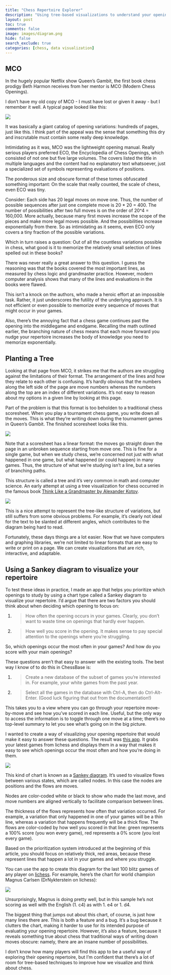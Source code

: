 ```yaml
---
title: "Chess Repertoire Explorer"
description: "Using tree-based visualizations to understand your opening repertoire"
layout: post
toc: true
comments: false
image: images/diagram.png
hide: false
search_exclude: true
categories: [chess, data visualization]
---
```



## MCO

In the hugely popular Netflix show Queen’s Gambit, the first book chess prodigy Beth Harmon receives from her mentor is MCO (Modern Chess Openings).

I don’t have my old copy of MCO - I must have lost or given it away - but I remember it well. A typical page looked like this:

![](/images/2020-11-21-Chess-Repertoire-Explorer/image5.png)

It was basically a giant catalog of opening variations: hundreds of pages, just like this. I think part of the appeal was the sense that something this dry and inscrutable must contain some really deep knowledge.

Intimidating as it was, MCO was the lightweight opening manual. Really serious players preferred ECO, the Encyclopedia of Chess Openings, which consisted of not one but five large volumes. The covers listed the title in multiple languages and the content had no explanatory text whatsoever, just a specialized set of symbols representing evaluations of positions.

The ponderous size and obscure format of these tomes obfuscated something important: On the scale that really counted, the scale of chess, even ECO was tiny.

Consider: Each side has 20 legal moves on move one. Thus, the number of possible sequences after just one complete move is 20 \* 20 = 400. The number of possibilities after two full moves is on the order of 20^4 = 160,000. More actually, because many first moves increase the scope of the pieces and make more legal moves possible. And the possibilities increase exponentially from there. So as intimidating as it seems, even ECO only covers a tiny fraction of the possible variations.

Which in turn raises a question: Out of all the countless variations possible in chess, what good is it to memorize the relatively small selection of lines spelled out in these books?

There was never really a great answer to this question. I guess the reasoning was that the books covered the most important lines, as measured by chess logic and grandmaster practice. However, modern computer analysis shows that many of the lines and evaluations in the books were flawed.

This isn’t a knock on the authors, who made a heroic effort at an impossible task. Rather, it just underscores the futility of the underlying approach. It is not efficient or even possible to memorize every sequence of moves that might occur in your games.

Also, there’s the annoying fact that a chess game continues past the opening into the middlegame and endgame. Recalling the math outlined earlier, the branching nature of chess means that each move forward you nudge your repertoire increases the body of knowledge you need to memorize exponentially.

## Planting a Tree

Looking at that page from MCO, it strikes me that the authors are struggling against the limitations of their format. The arrangement of the lines and how they relate to each other is confusing. It’s hardly obvious that the numbers along the left side of the page are move numbers whereas the numbers along the top are an index of different variations. It’s not easy to reason about my options in a given line by looking at this page.

Part of the problem is that this format is too beholden to a traditional chess scoresheet. When you play a tournament chess game, you write down all the moves. This is what they’re writing down during the tournament games in Queen’s Gambit. The finished scoresheet looks like this.

![](/images/2020-11-21-Chess-Repertoire-Explorer/image2.gif)

Note that a scoresheet has a linear format: the moves go straight down the page in an unbroken sequence starting from move one. This is fine for a single game, but when we study chess, we’re concerned not just with what happened in one game, but what happened (or could happen) in many games. Thus, the structure of what we’re studying isn’t a line, but a series of branching paths.

This structure is called a tree and it’s very common in math and computer science. An early attempt at using a tree visualization for chess occurred in the famous book [<span class="underline">Think Like a Grandmaster by Alexander Kotov</span>](https://books.google.com/books/about/Think_Like_a_Grandmaster.html?id=zXkSAAAACAAJ).

![](/images/2020-11-21-Chess-Repertoire-Explorer/image3.png)

This is a nice attempt to represent the tree-like structure of variations, but still suffers from some obvious problems. For example, it’s clearly not ideal for the text to be slanted at different angles, which contributes to the diagram being hard to read.

Fortunately, these days things are a lot easier. Now that we have computers and graphing libraries, we’re not limited to linear formats that are easy to write or print on a page. We can create visualizations that are rich, interactive, and adaptable.

## Using a Sankey diagram to visualize your repertoire

To test these ideas in practice, I made an app that helps you prioritize which openings to study by using a chart type called a Sankey diagram to visualize your repertoire. I’d argue that there are two factors you should think about when deciding which opening to focus on:

1.  > How often the opening occurs in your games. Clearly, you don’t want to waste time on openings that hardly ever happen.

2.  > How well you score in the opening. It makes sense to pay special attention to the openings where you’re struggling.

So, which openings occur the most often in your games? And how do you score with your main openings?

These questions aren’t that easy to answer with the existing tools. The best way I know of to do this in ChessBase is:

1.  > Create a new database of the subset of games you’re interested in. For example, your white games from the past year.

2.  > Select all the games in the database with Ctrl-A, then do Ctrl-Alt-Enter. (Good luck figuring that out from the documentation\!)

This takes you to a view where you can go through your repertoire move-by-move and see how you’ve scored in each line. Useful, but the only way to access the information is to toggle through one move at a time; there’s no top-level summary to let you see what’s going on in the big picture.

I wanted to create a way of visualizing your opening repertoire that would make it easy to answer these questions. The result was [<span class="underline">this app</span>](https://chess-repertoire-explorer.herokuapp.com/). It grabs your latest games from lichess and displays them in a way that makes it easy to see which openings occur the most often and how you’re doing in them.

![](/images/2020-11-21-Chess-Repertoire-Explorer/image1.png)

This kind of chart is known as a [<span class="underline">Sankey diagram</span>](https://en.wikipedia.org/wiki/Sankey_diagram). It’s used to visualize flows between various states, which are called nodes. In this case the nodes are positions and the flows are moves.

Nodes are color-coded white or black to show who made the last move, and move numbers are aligned vertically to facilitate comparison between lines.

The thickness of the flows represents how often that variation occurred. For example, a variation that only happened in one of your games will be a thin line, whereas a variation that happens frequently will be a thick flow. The flows are color-coded by how well you scored in that line: green represents a 100% score (you won every game), red represents a 0% score (you lost every game).

Based on the prioritization system introduced at the beginning of this article, you should focus on relatively thick, red areas, because these represent lines that happen a lot in your games and where you struggle.

You can use the app to create this diagram for the last 100 blitz games of any player on [<span class="underline">lichess</span>](https://lichess.org/). For example, here’s the chart for world champion Magnus Carlsen (DrNykterstein on lichess):

![](/images/2020-11-21-Chess-Repertoire-Explorer/image4.png)

Unsurprisingly, Magnus is doing pretty well, but in this sample he’s not scoring as well with the English (1. c4) as with 1. e4 or 1. d4.

The biggest thing that jumps out about this chart, of course, is just how many lines there are. This is both a feature and a bug. It’s a bug because it clutters the chart, making it harder to use for its intended purpose of evaluating your opening repertoire. However, it’s also a feature, because it reveals something true about chess that traditional ways of writing down moves obscure: namely, there are an insane number of possibilities.

I don’t know how many players will find this app to be a useful way of exploring their opening repertoire, but I’m confident that there’s a lot of room for tree-based techniques to improve how we visualize and think about chess.
